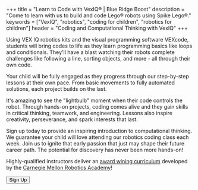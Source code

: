 +++
title = "Learn to Code with VexIQ&reg; | Blue Ridge Boost"
description = "Come to learn with us to build and code Lego&reg; robots using Spike Lego&reg;."
keywords = ["VexIQ", "robotics",  "coding for children", "robotics for children"]
header = "Coding and Computational Thinking with VexIQ"
+++

<p></p>

<div class="container"> 
    <div class="row">
        <div class="col">
            <p>Using VEX IQ robotics kits and the visual programming software VEXcode, students will bring codes to life as they learn programming basics like loops and conditionals. They'll have a blast watching their robots complete challenges like following a line, sorting objects, and more - all through their own code.</p><p>
            Your child will be fully engaged as they progress through our step-by-step lessons at their own pace. From basic movements to fully automated solutions, each project builds on the last.</p><p>
            It's amazing to see the "lightbulb" moment when their code controls the robot. Through hands-on projects, coding comes alive and they gain skills in critical thinking, teamwork, and engineering. Lessons also inspire creativity, perseverance, and spark interests that last.</p><p>
            Sign up today to provide an inspiring introduction to computational thinking. We guarantee your child will love attending our robotics coding class each week. Join us to ignite that early passion that just may shape their future career path. The potential for discovery has never been more hands-on!</p><p>
            Highly-qualified instructors deliver an <a href="https://www.cs2n.org/u/track_progress?id=655">award wining curriculum</a> developed by the <a href="https://www.cmu.edu/roboticsacademy/">Carnegie Mellon Robotics Academy</a>!</p>
            <p><a href="https://winter-24-vexiq.cheddarup.com/"><button class="button-8" role="button">Sign Up</button></a></p>
        </div>
    </div>
</div>

